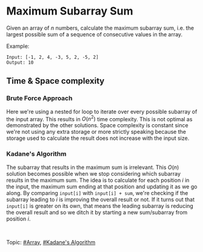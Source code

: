 # Maximum Subarray Sum

Given an array of <var>n</var> numbers, calculate the maximum subarray sum, i.e. the largest
possible sum of a sequence of consecutive values in the array.

Example:

```
Input: [-1, 2, 4, -3, 5, 2, -5, 2]
Output: 10
```

## Time & Space complexity

### Brute Force Approach

Here we're using a nested for loop to iterate over every possible subarray of the input array. This
results in $O(n^2)$ time complexity. This is not optimal as demonstrated by the other solutions.
Space complexity is constant since we're not using any extra storage or more strictly speaking
because the storage used to calculate the result does not increase with the input size.

### Kadane's Algorithm

The subarray that results in the maximum sum is irrelevant. This $O(n)$ solution becomes possible
when we stop considering which subarray results in the maximum sum. The idea is to calculate for
each position <var>i</var> in the input, the maximum sum ending at that position and updating it
as we go along. By comparing `input[i]` with `input[i] + sum`, we're checking if the subarray
leading to <var>i</var> is improving the overall result or not. If it turns out that `input[i]` is
greater on its own, that means the leading subarray is reducing the overall result and so we ditch
it by starting a new sum/subarray from position <var>i</var>.

<br>

Topic: [#Array](), [#Kadane's Algorithm]()

